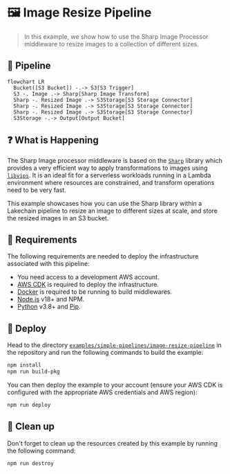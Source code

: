 # 🖼️ Image Resize Pipeline

> In this example, we show how to use the Sharp Image Processor middleware to resize images to a collection of different sizes.

## :dna: Pipeline

```mermaid
flowchart LR
  Bucket([S3 Bucket]) -.-> S3[S3 Trigger]
  S3 -. Image .-> Sharp[Sharp Image Transform]
  Sharp -. Resized Image .-> S3Storage[S3 Storage Connector]
  Sharp -. Resized Image .-> S3Storage[S3 Storage Connector]
  Sharp -. Resized Image .-> S3Storage[S3 Storage Connector]
  S3Storage -.-> Output[Output Bucket]
```

## ❓ What is Happening

The Sharp Image processor middleware is based on the [`Sharp`](https://sharp.pixelplumbing.com/) library which provides a very efficient way to apply transformations to images using [`libvips`](https://www.libvips.org/). It is an ideal fit for a serverless workloads running in a Lambda environment where resources are constrained, and transform operations need to be very fast.

This example showcases how you can use the Sharp library within a Lakechain pipeline to resize an image to different sizes at scale, and store the resized images in an S3 bucket.

## 📝 Requirements

The following requirements are needed to deploy the infrastructure associated with this pipeline:

- You need access to a development AWS account.
- [AWS CDK](https://docs.aws.amazon.com/cdk/latest/guide/getting_started.html#getting_started_install) is required to deploy the infrastructure.
- [Docker](https://docs.docker.com/get-docker/) is required to be running to build middlewares.
- [Node.js](https://nodejs.org/en/download/) v18+ and NPM.
- [Python](https://www.python.org/downloads/) v3.8+ and [Pip](https://pip.pypa.io/en/stable/installation/).

## 🚀 Deploy

Head to the directory [`examples/simple-pipelines/image-resize-pipeline`](/examples/simple-pipelines/image-resize-pipeline) in the repository and run the following commands to build the example:

```bash
npm install
npm run build-pkg
```

You can then deploy the example to your account (ensure your AWS CDK is configured with the appropriate AWS credentials and AWS region):

```bash
npm run deploy
```

## 🧹 Clean up

Don't forget to clean up the resources created by this example by running the following command:

```bash
npm run destroy
```
